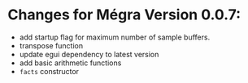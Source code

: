 # Changes for Mégra Version 0.0.7:
* add startup flag for maximum number of sample buffers.
* transpose function
* update egui dependency to latest version
* add basic arithmetic functions
* `facts` constructor
